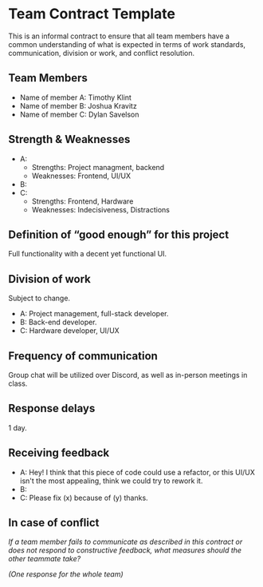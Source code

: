 # Team Contract Template

This is an informal contract to ensure that all team members have a common understanding of what is expected in terms of work standards, communication, division or work, and conflict resolution.

## Team Members

- Name of member A: Timothy Klint
- Name of member B: Joshua Kravitz
- Name of member C: Dylan Savelson

## Strength & Weaknesses

- A: 
    - Strengths: Project managment, backend
    - Weaknesses: Frontend, UI/UX
- B:
- C:
    - Strengths: Frontend, Hardware
    - Weaknesses: Indecisiveness, Distractions

## Definition of “good enough” for this project

Full functionality with a decent yet functional UI.

## Division of work

Subject to change.

- A: Project management, full-stack developer.
- B: Back-end developer.
- C: Hardware developer, UI/UX

## Frequency of communication

Group chat will be utilized over Discord, as well as in-person meetings in class.

## Response delays

1 day.

## Receiving feedback

- A: Hey! I think that this piece of code could use a refactor, or this UI/UX isn't the most appealing, think we could try to rework it.
- B:
- C: Please fix (x) because of (y) thanks.

## In case of conflict

*If a team member fails to communicate as described in this contract or does not respond to constructive feedback, what measures should the other teammate take?*

*(One response for the whole team)*
